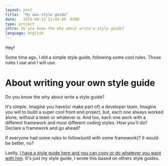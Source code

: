 ```yaml
---
layout: post
title:  "My own style guide"
date:   2016-08-13 21:44:49 -0300
type: project
intro: Do you know the why about write a style guide?
language: english
---
```


Hey!

Some time ago, I did a simple style guide, following some cool rules. Those rules I use and I will use.

# About writing your own style guide

Do you know the why about write a style guide?

It's simple. Imagine you have(or make part of) a developer team. Imagine you will to build a super cool front end project, but, each one always worked alone, without a team or whatever is. And too, each one work with a different framework and most different coding styles. How you'll do? Declare a framework and go ahead?

If everyone had some rules to follow(until with some framework)? It would be better, no?

Lastly, [I have a style guide here and you can copy or do whatever you want with him](https://github.com/devmath/my-own-styleguide). It's just my style guide, I wrote this based on others style guides.